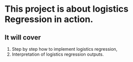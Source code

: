 # This project is about logistics Regression in action.

## It will cover
1. Step by step how to implement logistics regression,
2. Interpretation of logistics regression outputs.